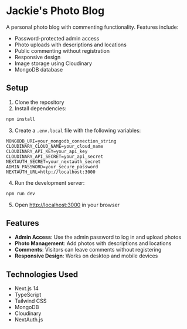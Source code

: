 # Jackie's Photo Blog

A personal photo blog with commenting functionality. Features include:
- Password-protected admin access
- Photo uploads with descriptions and locations
- Public commenting without registration
- Responsive design
- Image storage using Cloudinary
- MongoDB database

## Setup

1. Clone the repository
2. Install dependencies:
```bash
npm install
```

3. Create a `.env.local` file with the following variables:
```
MONGODB_URI=your_mongodb_connection_string
CLOUDINARY_CLOUD_NAME=your_cloud_name
CLOUDINARY_API_KEY=your_api_key
CLOUDINARY_API_SECRET=your_api_secret
NEXTAUTH_SECRET=your_nextauth_secret
ADMIN_PASSWORD=your_secure_password
NEXTAUTH_URL=http://localhost:3000
```

4. Run the development server:
```bash
npm run dev
```

5. Open [http://localhost:3000](http://localhost:3000) in your browser

## Features

- **Admin Access**: Use the admin password to log in and upload photos
- **Photo Management**: Add photos with descriptions and locations
- **Comments**: Visitors can leave comments without registering
- **Responsive Design**: Works on desktop and mobile devices

## Technologies Used

- Next.js 14
- TypeScript
- Tailwind CSS
- MongoDB
- Cloudinary
- NextAuth.js 